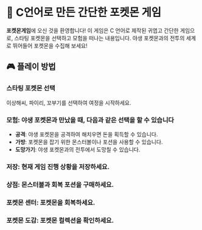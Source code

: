 # 🐾 C언어로 만든 간단한 포켓몬 게임

**포켓몬게임**에 오신 것을 환영합니다! 이 게임은 C 언어로 제작된 귀엽고 간단한 게임으로, 스타팅 포켓몬을 선택하고 모험을 떠나는 내용입니다. 야생 포켓몬과의 전투의 세계로 뛰어들어 포켓몬을 수집해 보세요!

## 🎮 플레이 방법
### 스타팅 포켓몬 선택
이상해씨, 파이리, 꼬부기를 선택하여 여정을 시작하세요.

### 모험: 야생 포켓몬과 만났을 때, 다음과 같은 선택을 할 수 있습니다
- **공격**: 야생 포켓몬을 공격하여 해치우면 돈을 획득할 수 있습니다.
- **가방**: 포켓몬을 잡기 위한 몬스터볼이나 포션을 사용할 수 있습니다.
- **도망가기**: 야생 포켓몬과의 전투에서 도망칠 수 있습니다.
### 저장: 현재 게임 진행 상황을 저장하세요.
### 상점: 몬스터볼과 회복 포션을 구매하세요.
### 포켓몬 센터: 포켓몬을 회복하세요.
### 포켓몬 도감: 포켓몬 컬렉션을 확인하세요.
